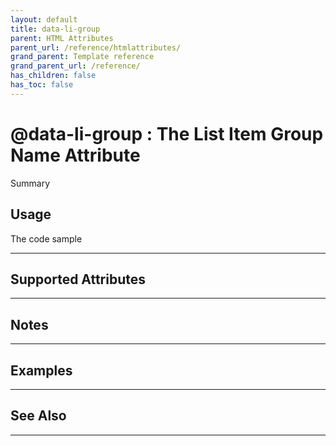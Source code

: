 ```yaml
---
layout: default
title: data-li-group
parent: HTML Attributes
parent_url: /reference/htmlattributes/
grand_parent: Template reference
grand_parent_url: /reference/
has_children: false
has_toc: false
---
```


# @data-li-group : The List Item Group Name Attribute

Summary

## Usage

 The code sample

---

## Supported Attributes


---

## Notes


---

## Examples


---


## See Also


---

